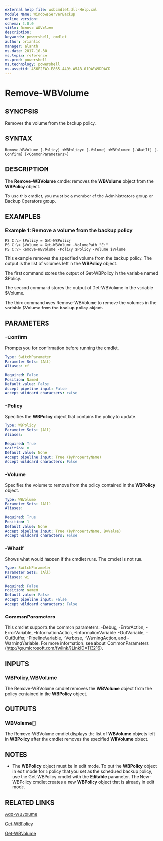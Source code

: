 ```yaml
---
external help file: wsbcmdlet.dll-Help.xml
Module Name: WindowsServerBackup
online version: 
schema: 2.0.0
title: Remove-WBVolume
description: 
keywords: powershell, cmdlet
author: brianlic
manager: alanth
ms.date: 2017-10-30
ms.topic: reference
ms.prod: powershell
ms.technology: powershell
ms.assetid: 456F2FAD-E865-4499-A5AB-01DAF49DDACD
---
```


# Remove-WBVolume

## SYNOPSIS
Removes the volume from the backup policy.

## SYNTAX

```
Remove-WBVolume [-Policy] <WBPolicy> [-Volume] <WBVolume> [-WhatIf] [-Confirm] [<CommonParameters>]
```

## DESCRIPTION
The **Remove-WBVolume** cmdlet removes the **WBVolume** object from the **WBPolicy** object.

To use this cmdlet, you must be a member of the Administrators group or Backup Operators group.

## EXAMPLES

### Example 1: Remove a volume from the backup policy
```
PS C:\> $Policy = Get-WBPolicy
PS C:\> $Volume = Get-WBVolume -VolumePath "E:"
PS C:\> Remove-WBVolume -Policy $Policy -Volume $Volume
```

This example removes the specified volume from the backup policy.
The output is the list of volumes left in the **WBPolicy** object.

The first command stores the output of Get-WBPolicy in the variable named $Policy.

The second command stores the output of Get-WBVolume in the variable $Volume.

The third command uses Remove-WBVolume to remove the volumes in the variable $Volume from the backup policy object.

## PARAMETERS

### -Confirm
Prompts you for confirmation before running the cmdlet.

```yaml
Type: SwitchParameter
Parameter Sets: (All)
Aliases: cf

Required: False
Position: Named
Default value: False
Accept pipeline input: False
Accept wildcard characters: False
```

### -Policy
Specifies the **WBPolicy** object that contains the policy to update.

```yaml
Type: WBPolicy
Parameter Sets: (All)
Aliases: 

Required: True
Position: 0
Default value: None
Accept pipeline input: True (ByPropertyName)
Accept wildcard characters: False
```

### -Volume
Specifies the volume to remove from the policy contained in the **WBPolicy** object.

```yaml
Type: WBVolume
Parameter Sets: (All)
Aliases: 

Required: True
Position: 1
Default value: None
Accept pipeline input: True (ByPropertyName, ByValue)
Accept wildcard characters: False
```

### -WhatIf
Shows what would happen if the cmdlet runs.
The cmdlet is not run.

```yaml
Type: SwitchParameter
Parameter Sets: (All)
Aliases: wi

Required: False
Position: Named
Default value: False
Accept pipeline input: False
Accept wildcard characters: False
```

### CommonParameters
This cmdlet supports the common parameters: -Debug, -ErrorAction, -ErrorVariable, -InformationAction, -InformationVariable, -OutVariable, -OutBuffer, -PipelineVariable, -Verbose, -WarningAction, and -WarningVariable. For more information, see about_CommonParameters (http://go.microsoft.com/fwlink/?LinkID=113216).

## INPUTS

### WBPolicy,WBVolume
The Remove-WBVolume cmdlet removes the **WBVolume** object from the policy contained in the **WBPolicy** object.

## OUTPUTS

### WBVolume[]
The Remove-WBVolume cmdlet displays the list of **WBVolume** objects left in **WBPolicy** after the cmdlet removes the specified **WBVolume** object.

## NOTES
* The **WBPolicy** object must be in edit mode. To put the **WBPolicy** object in edit mode for a policy that you set as the scheduled backup policy, use the Get-WBPolicy cmdlet with the **Editable** parameter. The New-WBPolicy cmdlet creates a new **WBPolicy** object that is already in edit mode.

  

## RELATED LINKS

[Add-WBVolume](./Add-WBVolume.md)

[Get-WBPolicy](./Get-WBPolicy.md)

[Get-WBVolume](./Get-WBVolume.md)

